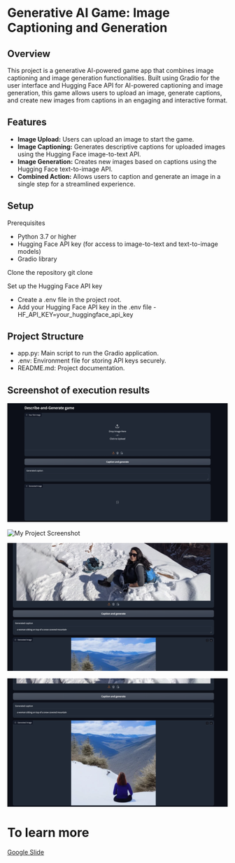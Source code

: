 # Generative AI Game: Image Captioning and Generation

## Overview

This project is a generative AI-powered game app that combines image captioning and image generation functionalities. Built using Gradio for the user interface and Hugging Face API for AI-powered captioning and image generation, this game allows users to upload an image, generate captions, and create new images from captions in an engaging and interactive format.

## Features

- **Image Upload:** Users can upload an image to start the game.
- **Image Captioning:** Generates descriptive captions for uploaded images using the Hugging Face image-to-text API.
- **Image Generation:** Creates new images based on captions using the Hugging Face text-to-image API.
- **Combined Action:** Allows users to caption and generate an image in a single step for a streamlined experience.

## Setup

Prerequisites

- Python 3.7 or higher
- Hugging Face API key (for access to image-to-text and text-to-image models)
- Gradio library

Clone the repository
git clone <repository-url>

Set up the Hugging Face API key

- Create a .env file in the project root.
- Add your Hugging Face API key in the .env file
  -HF_API_KEY=your_huggingface_api_key

## Project Structure

- app.py: Main script to run the Gradio application.
- .env: Environment file for storing API keys securely.
- README.md: Project documentation.

## Screenshot of execution results

![My Project Screenshot](assets/Screenshot1.png)


![My Project Screenshot](assets/Screenshot2.png)


![My Project Screenshot](assets/Screenshot3.png)


![My Project Screenshot](assets/Screenshot4.png)

# To learn more

[Google Slide](./assets/StoryFromImage.pptx)
